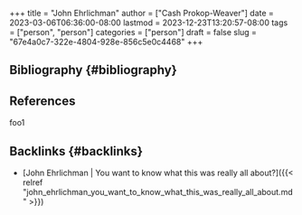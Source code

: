 +++
title = "John Ehrlichman"
author = ["Cash Prokop-Weaver"]
date = 2023-03-06T06:36:00-08:00
lastmod = 2023-12-23T13:20:57-08:00
tags = ["person", "person"]
categories = ["person"]
draft = false
slug = "67e4a0c7-322e-4804-928e-856c5e0c4468"
+++

## Bibliography {#bibliography}

## References

<style>.csl-entry{text-indent: -1.5em; margin-left: 1.5em;}</style><div class="csl-bib-body">
</div>

foo1


## Backlinks {#backlinks}

-   [John Ehrlichman | You want to know what this was really all about?]({{< relref "john_ehrlichman_you_want_to_know_what_this_was_really_all_about.md" >}})
